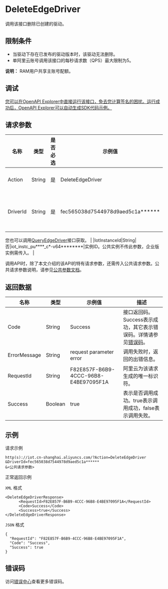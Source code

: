 # DeleteEdgeDriver

调用该接口删除已创建的驱动。

## 限制条件

-   当驱动下存在已发布的驱动版本时，该驱动无法删除。
-   单阿里云账号调用该接口的每秒请求数（QPS）最大限制为5。

**说明：** RAM用户共享主账号配额。


## 调试

[您可以在OpenAPI Explorer中直接运行该接口，免去您计算签名的困扰。运行成功后，OpenAPI Explorer可以自动生成SDK代码示例。](https://api.aliyun.com/#product=Iot&api=DeleteEdgeDriver&type=RPC&version=2018-01-20)

## 请求参数

|名称|类型|是否必选|示例值|描述|
|--|--|----|---|--|
|Action|String|是|DeleteEdgeDriver|系统规定参数。取值：DeleteEdgeDriver。 |
|DriverId|String|是|fec565038d7544978d9aed5c1a\*\*\*\*\*\*|驱动ID。在[边缘计算控制台](https://iot.console.aliyun.com/le/instance/list)的**驱动管理**页面中，鼠标悬浮在目标驱动名称上获取ID。

 您也可以调用[QueryEdgeDriver](~~155776~~)接口获取。 |
|IotInstanceId|String|否|iot\_instc\_pu\*\*\*\*\_c\*-v64\*\*\*\*\*\*\*\*|实例ID。公共实例不传此参数，企业版实例需传入。 |

调用API时，除了本文介绍的该API的特有请求参数，还需传入公共请求参数。公共请求参数说明，请参见[公共参数文档](~~135196~~)。

## 返回数据

|名称|类型|示例值|描述|
|--|--|---|--|
|Code|String|Success|接口返回码。Success表示成功，其它表示错误码。详情请参见[错误码](~~135200~~)。 |
|ErrorMessage|String|request parameter error|调用失败时，返回的出错信息。 |
|RequestId|String|F82E857F-B6B9-4CCC-96B8-E4BE97095F1A|阿里云为该请求生成的唯一标识符。 |
|Success|Boolean|true|表示是否调用成功。true表示调用成功，false表示调用失败。 |

## 示例

请求示例

```
http(s)://iot.cn-shanghai.aliyuncs.com/?Action=DeleteEdgeDriver
&DriverId=fec565038d7544978d9aed5c1a******
&<公共请求参数>
```

正常返回示例

`XML` 格式

```
<DeleteEdgeDriverResponse>
      <RequestId>F82E857F-B6B9-4CCC-96B8-E4BE97095F1A</RequestId>
      <Code>Success</Code>
      <Success>true</Success>
</DeleteEdgeDriverResponse>
```

`JSON` 格式

```
{
  "RequestId": "F82E857F-B6B9-4CCC-96B8-E4BE97095F1A",
  "Code": "Success",
  "Success": true
}
```

## 错误码

访问[错误中心](https://error-center.alibabacloud.com/status/product/Iot)查看更多错误码。

